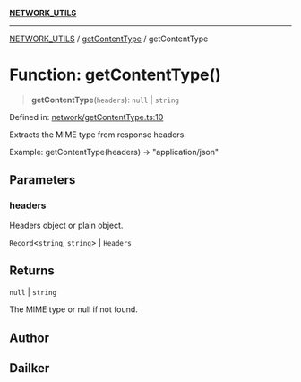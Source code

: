 [**NETWORK_UTILS**](../../README.md)

***

[NETWORK_UTILS](../../README.md) / [getContentType](../README.md) / getContentType

# Function: getContentType()

> **getContentType**(`headers`): `null` \| `string`

Defined in: [network/getContentType.ts:10](https://github.com/dailker/everyutil-js/blob/b3e269da55b7d96c15eb37e98c5c4f6b94f05f6f/src/network/getContentType.ts#L10)

Extracts the MIME type from response headers.

Example: getContentType(headers) → "application/json"

## Parameters

### headers

Headers object or plain object.

`Record`\<`string`, `string`\> | `Headers`

## Returns

`null` \| `string`

The MIME type or null if not found.

## Author

## Dailker
